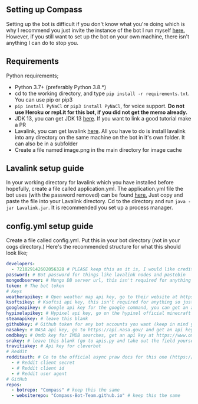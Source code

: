 ## Setting up Compass
Setting up the bot is difficult if you don't know what you're doing which is why I recommend you just invite the instance of the bot I run myself [here.](https://discord.com/oauth2/authorize?client_id=769308147662979122&permissions=2147352567&scope=bot) However, if you still want to set up the bot on your own machine, there isn't anything I can do to stop you.

## Requirements
Python requirements;
* Python 3.7+ (preferably Python 3.8.*)
* cd to the working directory, and type ``pip install -r requirements.txt``. You can use pip or pip3
* ``pip install PyNaCl`` or ``pip3 install PyNaCl``, for voice support. **Do not use Heroku or repl.it for this bot, if you did not get the memo already.**
* JDK 13, you can get JDK 13 [here](https://openjdk.java.net/projects/jdk/13/). If you want to link a good tutorial make a PR
* Lavalink, you can get lavalink [here](https://github.com/Frederikam/Lavalink). All you have to do is install lavalink into any directory on the same machine on the bot in it's own folder. It can also be in a subfolder
* Create a file named image.png in the main directory for image cache

## Lavalink setup guide
In your working directory for lavalink which you have installed before hopefully, create a file called application.yml.
The application.yml file the bot uses (with the password removed) can be found [here.](https://github.com/Compass-Bot-Team/Compass/blob/main/application.yml) Just copy and paste the file into your Lavalink directory. Cd to the directory and run ``java -jar Lavalink.jar``. It is recommended you set up a process manager.

## config.yml setup guide
Create a file called config.yml. Put this in your bot directory (not in your cogs directory.) Here's the recommended structure for what this should look like;
```yml
developers:
  - 721029142602056328 # PLEASE keep this as it is, I would like credit for my project. However I can't stop you from doing anything.
password: # Bot password for things like lavalink nodes and pastebin
mongodbserver: # Mongo DB server url, this isn't required for anything so just ignore this but it's recommended you put this in
token: # The bot token
# Keys
weatherapikey: # Open weather map api key, go to their website at https://openweathermap.org/
ksoftsikey: # Ksoftsi api key, this isn't required for anything so just ignore this but it's recommended you put this in
googleapikey: # Google api key for the google command, you can get an api key [here](https://developers.google.com/custom-search/v1/overview)
hypixelapikey: # Hypixel api key, go on the hypixel official minecraft server on java edition and type /api to get your api key
steamapikey: # leave this blank
githubkey: # Github token for any bot accounts you want (keep in mind you have to go to the errors cog and remove the relevant github issues lines) 
nasakey: # NASA api key, go to https://api.nasa.gov/ and get an api key
omdbkey: # Omdb key for IMDB searches, get an api key at https://www.omdbapi.com/apikey.aspx
srakey: # leave this blank (go to apis.py and take out the field yourself)
travitiakey: # Api key for cleverbot
# Reddit
redditauth: # Go to the official async praw docs for this one (https://asyncpraw.readthedocs.io/)
  - # Reddit client secret
  - # Reddit client id
  - # Reddit user agent
# GitHub
repos:
  - botrepo: "Compass" # keep this the same
  - websiterepo: "Compass-Bot-Team.github.io" # keep this the same
```